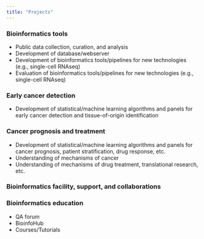 ```yaml
---
title: "Projects"
---
```

  
### Bioinformatics tools
* Public data collection, curation, and analysis
* Development of database/webserver
* Development of bioinformatics tools/pipelines for new technologies (e.g., single-cell RNAseq)
* Evaluation of bioinformatics tools/pipelines for new technologies (e.g., single-cell RNAseq)


### Early cancer detection
* Development of statistical/machine learning algorithms and panels for early cancer detection and tissue-of-origin identification

### Cancer prognosis and treatment
* Development of statistical/machine learning algorithms and panels for cancer prognosis, patient stratification, drug response, etc.
* Understanding of mechanisms of cancer
* Understanding of mechanisms of drug treatment, translational research, etc.

### Bioinformatics facility, support, and collaborations

### Bioinformatics education
* QA forum
* BioinfoHub
* Courses/Tutorials

